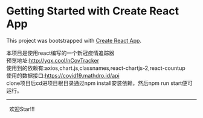 # Getting Started with Create React App

This project was bootstrapped with [Create React App](https://github.com/facebook/create-react-app).

本项目是使用react编写的一个新冠疫情追踪器
<br>
预览地址:http://yqx.cool/nCovTracker
<br>
使用到的依赖有:axios,chart.js,classnames,react-chartjs-2,react-countup
<br>
使用的数据接口:https://covid19.mathdro.id/api
<br>
clone项目后cd进项目根目录通过npm install安装依赖，然后npm run start便可运行。
<hr>
&nbsp;&nbsp;欢迎Star!!!
